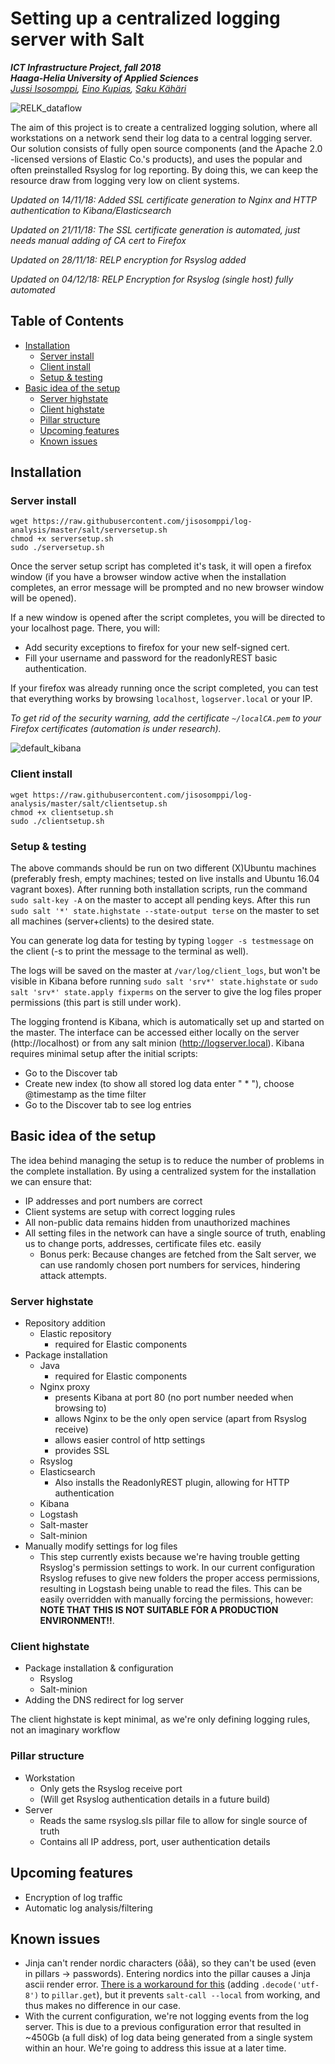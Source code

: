 # Setting up a centralized logging server with Salt
***ICT Infrastructure Project, fall 2018***  
***Haaga-Helia University of Applied Sciences***  
*[Jussi Isosomppi](https://github.com/jisosomppi), [Eino Kupias](https://github.com/einokupias), [Saku Kähäri](https://github.com/nauskis)*

![RELK_dataflow](https://github.com/jisosomppi/log-analysis/blob/master/images/RELK_dataflow_final.png?raw=true)

The aim of this project is to create a centralized logging solution, where all workstations on a network send their log data to a central logging server. Our solution consists of fully open source components (and the Apache 2.0 -licensed versions of Elastic Co.'s products), and uses the popular and often preinstalled Rsyslog for log reporting. By doing this, we can keep the resource draw from logging very low on client systems.

*Updated on 14/11/18: Added SSL certificate generation to Nginx and HTTP authentication to Kibana/Elasticsearch*

*Updated on 21/11/18: The SSL certificate generation is automated, just needs manual adding of CA cert to Firefox*

*Updated on 28/11/18: RELP encryption for Rsyslog added*

*Updated on 04/12/18: RELP Encryption for Rsyslog (single host) fully automated*

## Table of Contents

* [Installation](#installation)
  * [Server install](#server-install)
  * [Client install](#client-install)
  * [Setup & testing](#setup--testing)
* [Basic idea of the setup](#basic-idea-of-the-setup)
  * [Server highstate](#server-highstate)
  * [Client highstate](#client-highstate)
  * [Pillar structure](#pillar-structure)
  * [Upcoming features](#upcoming-features)
  * [Known issues](#known-issues)

## Installation
### Server install
```
wget https://raw.githubusercontent.com/jisosomppi/log-analysis/master/salt/serversetup.sh
chmod +x serversetup.sh
sudo ./serversetup.sh

```
Once the server setup script has completed it's task, it will open a firefox window (if you have a browser window active when the installation completes, an error message will be prompted and no new browser window will be opened).  

If a new window is opened after the script completes, you will be directed to your localhost page. There, you will:  
 - Add security exceptions to firefox for your new self-signed cert.  
 - Fill your username and password for the readonlyREST basic authentication.  
 
 If your firefox was already running once the script completed, you can test that everything works by browsing `localhost`, `logserver.local` or your IP.
 
 *To get rid of the security warning, add the certificate `~/localCA.pem` to your Firefox certificates (automation is under research).* 

![default_kibana](https://raw.githubusercontent.com/jisosomppi/log-analysis/master/images/default_kibana.png)

### Client install
```
wget https://raw.githubusercontent.com/jisosomppi/log-analysis/master/salt/clientsetup.sh
chmod +x clientsetup.sh
sudo ./clientsetup.sh

```
### Setup & testing
The above commands should be run on two different (X)Ubuntu machines (preferably fresh, empty machines; tested on live installs and Ubuntu 16.04 vagrant boxes). After running both installation scripts, run the command `sudo salt-key -A` on the master to accept all pending keys. After this run `sudo salt '*' state.highstate --state-output terse` on the master to set all machines (server+clients) to the desired state.

You can generate log data for testing by typing `logger -s testmessage` on the client (-s to print the message to the terminal as well). 

The logs will be saved on the master at `/var/log/client_logs`, but won't be visible in Kibana before running `sudo salt 'srv*' state.highstate` or `sudo salt 'srv*' state.apply fixperms` on the server to give the log files proper permissions (this part is still under work). 

The logging frontend is Kibana, which is automatically set up and started on the master. The interface can be accessed either locally on the server (http://localhost) or from any salt minion (http://logserver.local). Kibana requires minimal setup after the initial scripts:
* Go to the Discover tab
* Create new index (to show all stored log data enter " \* "), choose @timestamp as the time filter
* Go to the Discover tab to see log entries

## Basic idea of the setup
The idea behind managing the setup is to reduce the number of problems in the complete installation. By using a centralized system for the installation we can ensure that:
* IP addresses and port numbers are correct
* Client systems are setup with correct logging rules
* All non-public data remains hidden from unauthorized machines
* All setting files in the network can have a single source of truth, enabling us to change ports, addresses, certificate files etc. easily
  * Bonus perk: Because changes are fetched from the Salt server, we can use randomly chosen port numbers for services, hindering attack attempts.

### Server highstate
* Repository addition
  * Elastic repository
    * required for Elastic components
* Package installation
  * Java
    * required for Elastic components
  * Nginx proxy
    * presents Kibana at port 80 (no port number needed when browsing to)
    * allows Nginx to be the only open service (apart from Rsyslog receive)
    * allows easier control of http settings
    * provides SSL
  * Rsyslog
  * Elasticsearch
    * Also installs the ReadonlyREST plugin, allowing for HTTP authentication
  * Kibana
  * Logstash
  * Salt-master
  * Salt-minion
* Manually modify settings for log files
  * This step currently exists because we're having trouble getting Rsyslog's permission settings to work. In our current configuration Rsyslog refuses to give new folders the proper access permissions, resulting in Logstash being unable to read the files. This can be easily overridden with manually forcing the permissions, however:  
  **NOTE THAT THIS IS NOT SUITABLE FOR A PRODUCTION ENVIRONMENT!!**. 

### Client highstate
* Package installation & configuration
  * Rsyslog
  * Salt-minion
* Adding the DNS redirect for log server

The client highstate is kept minimal, as we're only defining logging rules, not an imaginary workflow 
  

### Pillar structure
* Workstation
  * Only gets the Rsyslog receive port
  * (Will get Rsyslog authentication details in a future build)
* Server
  * Reads the same rsyslog.sls pillar file to allow for single source of truth
  * Contains all IP address, port, user authentication details

## Upcoming features
* Encryption of log traffic
* Automatic log analysis/filtering

## Known issues
* Jinja can't render nordic characters (öåä), so they can't be used (even in pillars -> passwords). Entering nordics into the pillar causes a Jinja ascii render error. [There is a workaround for this](https://github.com/saltstack/salt/issues/40486#issuecomment-291147689) (adding `.decode('utf-8')` to `pillar.get`), but it prevents `salt-call --local` from working, and thus makes no difference in our case.
* With the current configuration, we're not logging events from the log server. This is due to a previous configuration error that resulted in ~450Gb (a full disk) of log data being generated from a single system within an hour. We're going to address this issue at a later time.
